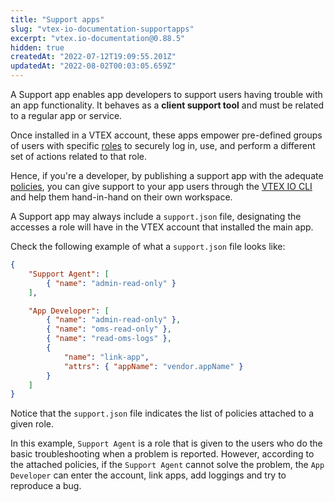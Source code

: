 ```yaml
---
title: "Support apps"
slug: "vtex-io-documentation-supportapps"
excerpt: "vtex.io-documentation@0.88.5"
hidden: true
createdAt: "2022-07-12T19:09:55.201Z"
updatedAt: "2022-08-02T00:03:05.659Z"
---
```

A Support app enables app developers to support users having trouble with an app functionality. It behaves as a **client support tool** and must be related to a regular app or service. 

Once installed in a VTEX account, these apps empower pre-defined groups of users with specific [roles](https://developers.vtex.com/vtex-developer-docs/docs/vtex-io-documentation-roles/) to securely log in, use, and perform a different set of actions related to that role.

Hence, if you're a developer, by publishing a support app with the adequate [policies](https://developers.vtex.com/vtex-developer-docs/docs/vtex-io-documentation-policies/), you can give support to your app users through the [VTEX IO CLI](https://developers.vtex.com/vtex-developer-docs/docs/vtex-io-documentation-vtex-io-cli-installation-and-command-reference) and help them hand-in-hand on their own workspace.

A Support app may always include a `support.json` file, designating the accesses a role will have in the VTEX account that installed the main app.

Check the following example of what a `support.json` file looks like:

```json
{
    "Support Agent": [
        { "name": "admin-read-only" }
    ],

    "App Developer": [
        { "name": "admin-read-only" },
        { "name": "oms-read-only" },
        { "name": "read-oms-logs" },
        {
            "name": "link-app",
            "attrs": { "appName": "vendor.appName" }
        }
    ]
}
```

Notice that the `support.json` file indicates the list of policies attached to a given role. 

In this example, `Support Agent` is a role that is given to the users who do the basic troubleshooting when a problem is reported. However, according to the attached policies, if the `Support Agent` cannot solve the problem, the `App Developer` can enter the account, link apps, add loggings and try to reproduce a bug.
